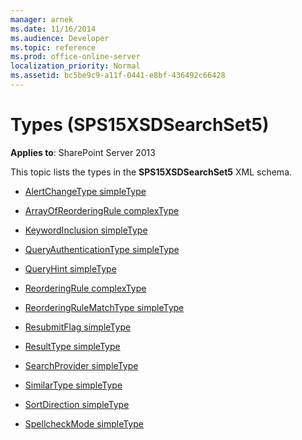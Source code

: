 ```yaml
---
manager: arnek
ms.date: 11/16/2014
ms.audience: Developer
ms.topic: reference
ms.prod: office-online-server
localization_priority: Normal
ms.assetid: bc5be9c9-a11f-0441-e8bf-436492c66428
---
```


# Types (SPS15XSDSearchSet5)

**Applies to**: SharePoint Server 2013

This topic lists the types in the **SPS15XSDSearchSet5** XML schema.

- [AlertChangeType simpleType](alertchangetype-simpletype-sps15xsdsearchset5.md)

- [ArrayOfReorderingRule complexType](arrayofreorderingrule-complextype-sps15xsdsearchset5.md)

- [KeywordInclusion simpleType](keywordinclusion-simpletype-sps15xsdsearchset5.md)

- [QueryAuthenticationType simpleType](queryauthenticationtype-simpletype-sps15xsdsearchset5.md)

- [QueryHint simpleType](queryhint-simpletype-sps15xsdsearchset5.md)

- [ReorderingRule complexType](reorderingrule-complextype-sps15xsdsearchset5.md)

- [ReorderingRuleMatchType simpleType](reorderingrulematchtype-simpletype-sps15xsdsearchset5.md)

- [ResubmitFlag simpleType](resubmitflag-simpletype-sps15xsdsearchset5.md)

- [ResultType simpleType](resulttype-simpletype-sps15xsdsearchset5.md)

- [SearchProvider simpleType](searchprovider-simpletype-sps15xsdsearchset5.md)

- [SimilarType simpleType](similartype-simpletype-sps15xsdsearchset5.md)

- [SortDirection simpleType](sortdirection-simpletype-sps15xsdsearchset5.md)

- [SpellcheckMode simpleType](spellcheckmode-simpletype-sps15xsdsearchset5.md)








